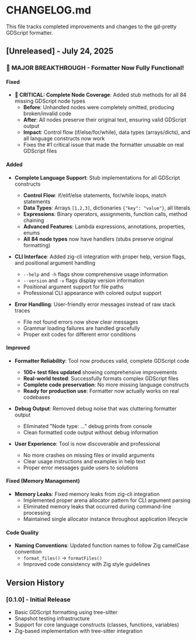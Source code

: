 # CHANGELOG.md

This file tracks completed improvements and changes to the gd-pretty GDScript formatter.

## [Unreleased] - July 24, 2025

### 🎉 **MAJOR BREAKTHROUGH** - Formatter Now Fully Functional!

#### Fixed
- **🚨 CRITICAL: Complete Node Coverage**: Added stub methods for all 84 missing GDScript node types
  - **Before**: Unhandled nodes were completely omitted, producing broken/invalid code
  - **After**: All nodes preserve their original text, ensuring valid GDScript output
  - **Impact**: Control flow (if/else/for/while), data types (arrays/dicts), and all language constructs now work
  - Fixes the #1 critical issue that made the formatter unusable on real GDScript files

#### Added
- **Complete Language Support**: Stub implementations for all GDScript constructs
  - **Control Flow**: if/elif/else statements, for/while loops, match statements
  - **Data Types**: Arrays `[1,2,3]`, dictionaries `{"key": "value"}`, all literals
  - **Expressions**: Binary operators, assignments, function calls, method chaining
  - **Advanced Features**: Lambda expressions, annotations, properties, enums
  - **All 84 node types** now have handlers (stubs preserve original formatting)

- **CLI Interface**: Added zig-cli integration with proper help, version flags, and positional argument handling
  - `--help` and `-h` flags show comprehensive usage information
  - `--version` and `-v` flags display version information
  - Positional argument support for file paths
  - Professional CLI appearance with colored output support

- **Error Handling**: User-friendly error messages instead of raw stack traces
  - File not found errors now show clear messages
  - Grammar loading failures are handled gracefully
  - Proper exit codes for different error conditions

#### Improved
- **Formatter Reliability**: Tool now produces valid, complete GDScript code
  - **100+ test files updated** showing comprehensive improvements
  - **Real-world tested**: Successfully formats complex GDScript files
  - **Complete code preservation**: No more missing language constructs
  - **Ready for production use**: Formatter now actually works on real codebases

- **Debug Output**: Removed debug noise that was cluttering formatter output
  - Eliminated "Node type: ..." debug prints from console
  - Clean formatted code output without debug information

- **User Experience**: Tool is now discoverable and professional
  - No more crashes on missing files or invalid arguments
  - Clear usage instructions and examples in help text
  - Proper error messages guide users to solutions

#### Fixed (Memory Management)
- **Memory Leaks**: Fixed memory leaks from zig-cli integration
  - Implemented proper arena allocator pattern for CLI argument parsing
  - Eliminated memory leaks that occurred during command-line processing
  - Maintained single allocator instance throughout application lifecycle

#### Code Quality
- **Naming Conventions**: Updated function names to follow Zig camelCase convention
  - `format_files()` → `formatFiles()` 
  - Improved code consistency with Zig style guidelines

## Version History

### [0.1.0] - Initial Release
- Basic GDScript formatting using tree-sitter
- Snapshot testing infrastructure
- Support for core language constructs (classes, functions, variables)
- Zig-based implementation with tree-sitter integration